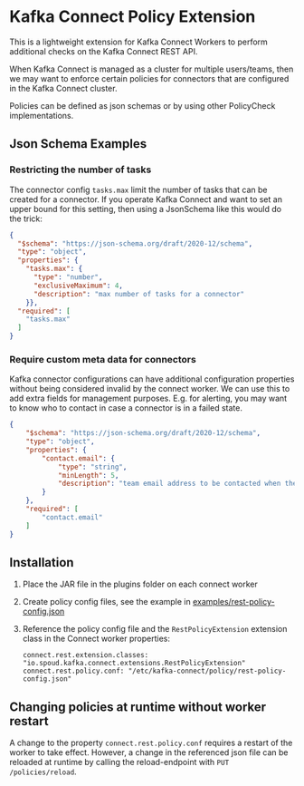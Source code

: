 # Kafka Connect Policy Extension

This is a lightweight extension for Kafka Connect Workers to perform additional checks on the Kafka Connect REST API.

When Kafka Connect is managed as a cluster for multiple users/teams, then we may want to enforce certain policies for
connectors that are configured in the Kafka Connect cluster.

Policies can be defined as json schemas or by using other PolicyCheck implementations.

## Json Schema Examples

### Restricting the number of tasks

The connector config `tasks.max` limit the number of tasks that can be created for a connector.
If you operate Kafka Connect and want to set an upper bound for this setting, then using a JsonSchema like this would do the trick:

```json
{
  "$schema": "https://json-schema.org/draft/2020-12/schema",
  "type": "object",
  "properties": {
    "tasks.max": {
      "type": "number",
      "exclusiveMaximum": 4,
      "description": "max number of tasks for a connector"
    }},
  "required": [
    "tasks.max"
  ]
}
```

### Require custom meta data for connectors

Kafka connector configurations can have additional configuration properties without being considered invalid by the connect worker.
We can use this to add extra fields for management purposes.
E.g. for alerting, you may want to know who to contact in case a connector is in a failed state.

```json
{
    "$schema": "https://json-schema.org/draft/2020-12/schema",
    "type": "object",
    "properties": {
        "contact.email": {
            "type": "string",
            "minLength": 5,
            "description": "team email address to be contacted when the connector is affected by maintenance work or failures"
        }
    },
    "required": [
        "contact.email"
    ]
}
```


## Installation

1. Place the JAR file in the plugins folder on each connect worker
2. Create policy config files, see the example in [examples/rest-policy-config.json](examples/rest-policy-config.json)
3. Reference the policy config file and the `RestPolicyExtension` extension class in the Connect worker properties:
   
       connect.rest.extension.classes: "io.spoud.kafka.connect.extensions.RestPolicyExtension"
       connect.rest.policy.conf: "/etc/kafka-connect/policy/rest-policy-config.json"
 
## Changing policies at runtime without worker restart

A change to the property `connect.rest.policy.conf` requires a restart of the worker to take effect.
However, a change in the referenced json file can be reloaded at runtime by calling the reload-endpoint with `PUT /policies/reload`.
